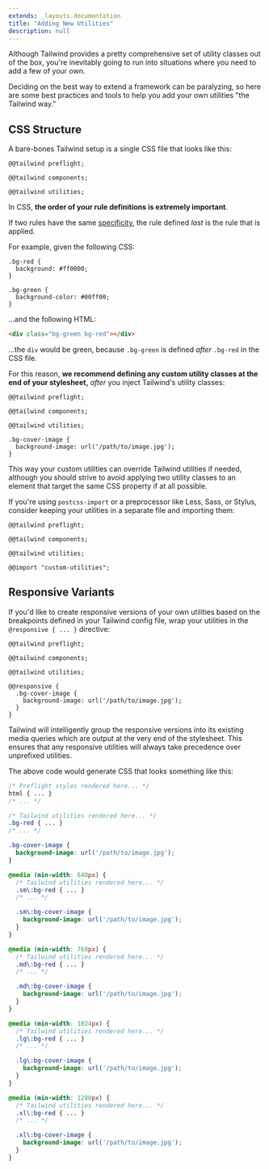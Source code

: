 ```yaml
---
extends: _layouts.documentation
title: "Adding New Utilities"
description: null
---
```


Although Tailwind provides a pretty comprehensive set of utility classes out of the box, you're inevitably going to run into situations where you need to add a few of your own.

Deciding on the best way to extend a framework can be paralyzing, so here are some best practices and tools to help you add your own utilities "the Tailwind way."

## CSS Structure

A bare-bones Tailwind setup is a single CSS file that looks like this:

```less
@@tailwind preflight;

@@tailwind components;

@@tailwind utilities;
```

In CSS, **the order of your rule definitions is extremely important**.

If two rules have the same [specificity](https://developer.mozilla.org/en-US/docs/Web/CSS/Specificity), the rule defined *last* is the rule that is applied.

For example, given the following CSS:

```less
.bg-red {
  background: #ff0000;
}

.bg-green {
  background-color: #00ff00;
}
```

...and the following HTML:

```html
<div class="bg-green bg-red"></div>
```

...the `div` would be green, because `.bg-green` is defined *after* `.bg-red` in the CSS file.

For this reason, **we recommend defining any custom utility classes at the end of your stylesheet,** *after* you inject Tailwind's utility classes:

```less
@@tailwind preflight;

@@tailwind components;

@@tailwind utilities;

.bg-cover-image {
  background-image: url('/path/to/image.jpg');
}
```

This way your custom utilities can override Tailwind utilities if needed, although you should strive to avoid applying two utility classes to an element that target the same CSS property if at all possible.

If you're using `postcss-import` or a preprocessor like Less, Sass, or Stylus, consider keeping your utilities in a separate file and importing them:

```less
@@tailwind preflight;

@@tailwind components;

@@tailwind utilities;

@@import "custom-utilities";
```

## Responsive Variants

If you'd like to create responsive versions of your own utilities based on the breakpoints defined in your Tailwind config file, wrap your utilities in the `@responsive { ... }` directive:

```less
@@tailwind preflight;

@@tailwind components;

@@tailwind utilities;

@@responsive {
  .bg-cover-image {
    background-image: url('/path/to/image.jpg');
  }
}
```

Tailwind will intelligently group the responsive versions into its existing media queries which are output at the very end of the stylesheet. This ensures that any responsive utilities will always take precedence over unprefixed utilities.

The above code would generate CSS that looks something like this:

```css
/* Preflight styles rendered here... */
html { ... }
/* ... */

/* Tailwind utilities rendered here... */
.bg-red { ... }
/* ... */

.bg-cover-image {
  background-image: url('/path/to/image.jpg');
}

@media (min-width: 640px) {
  /* Tailwind utilities rendered here... */
  .sm\:bg-red { ... }
  /* ... */

  .sm\:bg-cover-image {
    background-image: url('/path/to/image.jpg');
  }
}

@media (min-width: 768px) {
  /* Tailwind utilities rendered here... */
  .md\:bg-red { ... }
  /* ... */

  .md\:bg-cover-image {
    background-image: url('/path/to/image.jpg');
  }
}

@media (min-width: 1024px) {
  /* Tailwind utilities rendered here... */
  .lg\:bg-red { ... }
  /* ... */

  .lg\:bg-cover-image {
    background-image: url('/path/to/image.jpg');
  }
}

@media (min-width: 1280px) {
  /* Tailwind utilities rendered here... */
  .xl\:bg-red { ... }
  /* ... */

  .xl\:bg-cover-image {
    background-image: url('/path/to/image.jpg');
  }
}
```
